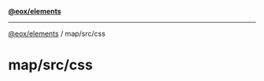 [**@eox/elements**](../../../README.md)

***

[@eox/elements](../../../modules.md) / map/src/css

# map/src/css
